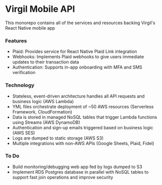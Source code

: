 # Virgil Mobile API

This monorepo contains all of the services and resources backing Virgil's React Native mobile app

### Features

* Plaid: Provides service for React Native Plaid Link integration
* Webhooks: Implements Plaid webhooks to give users immediate updates to their transaction data
* Authentication: Supports in-app onboarding with MFA and SMS verification

### Technology
* Stateless, event-driven architecture handles all API requests and business logic (AWS Lambda)
* YML files orchestrate deployment of ~50 AWS resources (Serverless Framework, CloudFormation)
* Data is stored in managed NoSQL tables that trigger Lambda functions using Streams (AWS DynamoDB)
* Authentication and sign-up emails triggered based on business logic (AWS SES)
* Logs are dumped to static storage (AWS S3)
* Multiple integrations with non-AWS APIs (Google Sheets, Plaid, Fidel)

### To Do
* Build monitoring/debugging web app fed by logs dumped to S3
* Implement RDS Postgres database in parallel with NoSQL tables to support fast join operations and improve security

